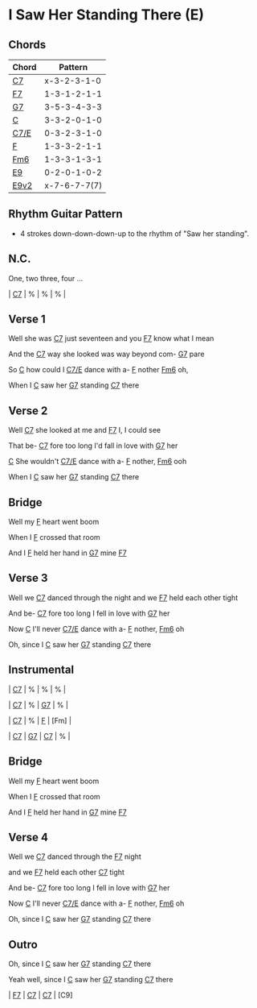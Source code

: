 # I Saw Her Standing There (E)

## Chords

| Chord | Pattern |
| --- | --- |
| [C7] | <a name="C7">x-3-2-3-1-0</a> |
| [F7] | <a name="F7">1-3-1-2-1-1</a> |
| [G7] | <a name="G7">3-5-3-4-3-3</a> |
| [C] | <a name="C">3-3-2-0-1-0</a> |
| [C7/E] | <a name="C7/E">0-3-2-3-1-0</a> |
| [F] | <a name="F">1-3-3-2-1-1</a> |
| [Fm6] | <a name="Fm">1-3-3-1-3-1</a> |
| [E9] | <a name="E9">0-2-0-1-0-2</a> |
| [E9v2] | <a name="E9v2">x-7-6-7-7(7)</a> |

[C7]: #C7
[F7]: #F7
[G7]: #G7
[C]: #C
[C7/E]: #C7/E
[F]: #F
[Fm6]: #Fm6
[E9]: #E9
[E9v2]: #E9v2

## Rhythm Guitar Pattern
- 4 strokes down-down-down-up to the rhythm of "Saw her standing".

## N.C.

One, two three, four ...

| [C7] | % | % | % |

## Verse 1

Well she was [C7] just seventeen and you [F7] know what I mean

And the [C7] way she looked was way beyond com- [G7] pare

So [C] how could I [C7/E] dance with a- [F] nother [Fm6] oh,

When I [C] saw her [G7] standing [C7] there

## Verse 2

Well [C7] she looked at me and [F7] I, I could see

That be- [C7] fore too long I'd fall in love with [G7] her

[C] She wouldn't [C7/E] dance with a- [F] nother, [Fm6] ooh

When I [C] saw her [G7] standing [C7] there

## Bridge

Well my [F] heart went boom 

When I [F] crossed that room

And I [F] held her hand in [G7] mine [F7] 

## Verse 3

Well we [C7] danced through the night and we [F7] held each other tight

And be- [C7] fore too long I fell in love with [G7] her

Now [C] I'll never [C7/E] dance with a- [F] nother, [Fm6] oh

Oh, since I [C] saw her [G7] standing [C7] there

## Instrumental

| [C7] | % | % | % |

| [C7] | % | [G7] | % |

| [C7] | % | [F] | [Fm] |

| [C7] | [G7] | [C7] | % |

## Bridge

Well my [F] heart went boom 

When I [F] crossed that room

And I [F] held her hand in [G7] mine [F7] 

## Verse 4

Well we [C7] danced through the [F7] night

and we [F7] held each other [C7] tight

And be- [C7] fore too long I fell in love with [G7] her

Now [C] I'll never [C7/E] dance with a- [F] nother, [Fm6] oh

Oh, since I [C] saw her [G7] standing [C7] there
 
## Outro

Oh, since I [C] saw her [G7] standing [C7] there

Yeah well, since I [C] saw her [G7] standing [C7] there

| [F7] | [C7] | [C7] | [C9]

